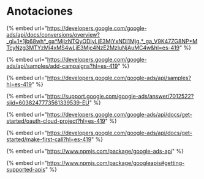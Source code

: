 # Anotaciones

{% embed url="https://developers.google.com/google-ads/api/docs/conversions/overview?_gl=1*1jb68wh*_ga*MjIzNTQyODIyLjE3MjYxNDI1Mjg.*_ga_V9K47ZG8NP*MTcyNzg3MTYzMi4xMS4wLjE3Mjc4NzE2MzIuNjAuMC4w&hl=es-419" %}

{% embed url="https://developers.google.com/google-ads/api/samples/add-campaigns?hl=es-419" %}

{% embed url="https://developers.google.com/google-ads/api/samples?hl=es-419" %}

{% embed url="https://support.google.com/google-ads/answer/7012522?sjid=6038247773561339539-EU" %}

{% embed url="https://developers.google.com/google-ads/api/docs/get-started/oauth-cloud-project?hl=es-419" %}

{% embed url="https://developers.google.com/google-ads/api/docs/get-started/make-first-call?hl=es-419" %}

{% embed url="https://www.npmjs.com/package/google-ads-api" %}

{% embed url="https://www.npmjs.com/package/googleapis#getting-supported-apis" %}
